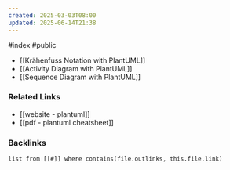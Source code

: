 ```yaml
---
created: 2025-03-03T08:00
updated: 2025-06-14T21:38
---
```

#index #public

- [[Krähenfuss Notation with PlantUML]]
- [[Activity Diagram with PlantUML]]
- [[Sequence Diagram with PlantUML]]

### Related Links
- [[website - plantuml]]
- [[pdf - plantuml cheatsheet]]

### Backlinks
```dataview 
list from [[#]] where contains(file.outlinks, this.file.link)
```

